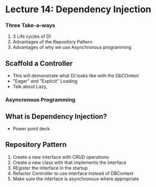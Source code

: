 # Lecture 14: Dependency Injection


### Three Take-a-ways
1. 3 Life cycles of DI
2. Advantages of the Repository Pattern
3. Advantages of why we use Asynchronous programming


## Scaffold a Controller
- This will demonstrate what DI looks like with the DbCOntext
- "Eager" and "Explicit" Loading
- Talk about Lazy, 

### Asyncronous Programming

## What is Dependency Injection?
- Power point deck

## Repository Pattern
1. Create a new interface with CRUD operations
2. Create a new class with that implements the interface
3. REgister the interface in the startup
4. Refactor Controller to use interface instead of DBContext
5. Make sure the interface is asynchronous where appropriate

